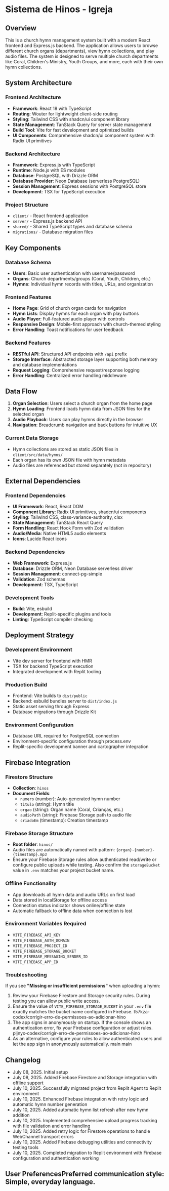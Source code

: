 # Sistema de Hinos - Igreja

## Overview

This is a church hymn management system built with a modern React frontend and Express.js backend. The application allows users to browse different church organs (departments), view hymn collections, and play audio files. The system is designed to serve multiple church departments like Coral, Children's Ministry, Youth Groups, and more, each with their own hymn collections.

## System Architecture

### Frontend Architecture
- **Framework**: React 18 with TypeScript
- **Routing**: Wouter for lightweight client-side routing
- **Styling**: Tailwind CSS with shadcn/ui component library
- **State Management**: TanStack Query for server state management
- **Build Tool**: Vite for fast development and optimized builds
- **UI Components**: Comprehensive shadcn/ui component system with Radix UI primitives

### Backend Architecture
- **Framework**: Express.js with TypeScript
- **Runtime**: Node.js with ES modules
- **Database**: PostgreSQL with Drizzle ORM
- **Database Provider**: Neon Database (serverless PostgreSQL)
- **Session Management**: Express sessions with PostgreSQL store
- **Development**: TSX for TypeScript execution

### Project Structure
- `client/` - React frontend application
- `server/` - Express.js backend API
- `shared/` - Shared TypeScript types and database schema
- `migrations/` - Database migration files

## Key Components

### Database Schema
- **Users**: Basic user authentication with username/password
- **Organs**: Church departments/groups (Coral, Youth, Children, etc.)
- **Hymns**: Individual hymn records with titles, URLs, and organization

### Frontend Features
- **Home Page**: Grid of church organ cards for navigation
- **Hymn Lists**: Display hymns for each organ with play buttons
- **Audio Player**: Full-featured audio player with controls
- **Responsive Design**: Mobile-first approach with church-themed styling
- **Error Handling**: Toast notifications for user feedback

### Backend Features
- **RESTful API**: Structured API endpoints with `/api` prefix
- **Storage Interface**: Abstracted storage layer supporting both memory and database implementations
- **Request Logging**: Comprehensive request/response logging
- **Error Handling**: Centralized error handling middleware

## Data Flow

1. **Organ Selection**: Users select a church organ from the home page
2. **Hymn Loading**: Frontend loads hymn data from JSON files for the selected organ
3. **Audio Playback**: Users can play hymns directly in the browser
4. **Navigation**: Breadcrumb navigation and back buttons for intuitive UX

### Current Data Storage
- Hymn collections are stored as static JSON files in `client/src/data/hymns/`
- Each organ has its own JSON file with hymn metadata
- Audio files are referenced but stored separately (not in repository)

## External Dependencies

### Frontend Dependencies
- **UI Framework**: React, React DOM
- **Component Library**: Radix UI primitives, shadcn/ui components
- **Styling**: Tailwind CSS, class-variance-authority, clsx
- **State Management**: TanStack React Query
- **Form Handling**: React Hook Form with Zod validation
- **Audio/Media**: Native HTML5 audio elements
- **Icons**: Lucide React icons

### Backend Dependencies
- **Web Framework**: Express.js
- **Database**: Drizzle ORM, Neon Database serverless driver
- **Session Management**: connect-pg-simple
- **Validation**: Zod schemas
- **Development**: TSX, TypeScript

### Development Tools
- **Build**: Vite, esbuild
- **Development**: Replit-specific plugins and tools
- **Linting**: TypeScript compiler checking

## Deployment Strategy

### Development Environment
- Vite dev server for frontend with HMR
- TSX for backend TypeScript execution
- Integrated development with Replit tooling

### Production Build
- Frontend: Vite builds to `dist/public`
- Backend: esbuild bundles server to `dist/index.js`
- Static asset serving through Express
- Database migrations through Drizzle Kit

### Environment Configuration
- Database URL required for PostgreSQL connection
- Environment-specific configuration through process.env
- Replit-specific development banner and cartographer integration

## Firebase Integration

### Firestore Structure
- **Collection**: `hinos`
- **Document Fields**:
  - `numero` (number): Auto-generated hymn number
  - `titulo` (string): Hymn title
  - `orgao` (string): Organ name (Coral, Crianças, etc.)
  - `audioPath` (string): Firebase Storage path to audio file
  - `criadoEm` (timestamp): Creation timestamp

### Firebase Storage Structure
- **Root folder**: `hinos/`
- Audio files are automatically named with pattern: `{organ}-{number}-{timestamp}.mp3`
- Ensure your Firebase Storage rules allow authenticated read/write
  or configure public uploads while testing. Also confirm the
  `storageBucket` value in `.env` matches your project bucket name.

### Offline Functionality
- App downloads all hymn data and audio URLs on first load
- Data stored in localStorage for offline access
- Connection status indicator shows online/offline state
- Automatic fallback to offline data when connection is lost

### Environment Variables Required
- `VITE_FIREBASE_API_KEY`
- `VITE_FIREBASE_AUTH_DOMAIN`
- `VITE_FIREBASE_PROJECT_ID`
- `VITE_FIREBASE_STORAGE_BUCKET`
- `VITE_FIREBASE_MESSAGING_SENDER_ID`
- `VITE_FIREBASE_APP_ID`

### Troubleshooting
If you see **"Missing or insufficient permissions"** when uploading a hymn:
1. Review your Firebase Firestore and Storage security rules. During testing you can allow public write access.
2. Ensure the value of `VITE_FIREBASE_STORAGE_BUCKET` in your `.env` file exactly matches the bucket name configured in Firebase.
t57kza-codex/corrigir-erro-de-permissoes-ao-adicionar-hino
3. The app signs in anonymously on startup. If the console shows an authentication error, fix your Firebase configuration or adjust rules.
pljnyx-codex/corrigir-erro-de-permissoes-ao-adicionar-hino
3. As an alternative, configure your rules to allow authenticated users and let the app sign in anonymously automatically.
main
main

## Changelog
- July 08, 2025. Initial setup
- July 08, 2025. Added Firebase Firestore and Storage integration with offline support
- July 10, 2025. Successfully migrated project from Replit Agent to Replit environment
- July 10, 2025. Enhanced Firebase integration with retry logic and automatic hymn number generation
- July 10, 2025. Added automatic hymn list refresh after new hymn addition
- July 10, 2025. Implemented comprehensive upload progress tracking with file validation and error handling
- July 10, 2025. Added retry logic for Firestore operations to handle WebChannel transport errors
- July 10, 2025. Added Firebase debugging utilities and connectivity testing tools
- July 10, 2025. Completed migration to Replit environment with Firebase configuration and authentication working

## User PreferencesPreferred communication style: Simple, everyday language.